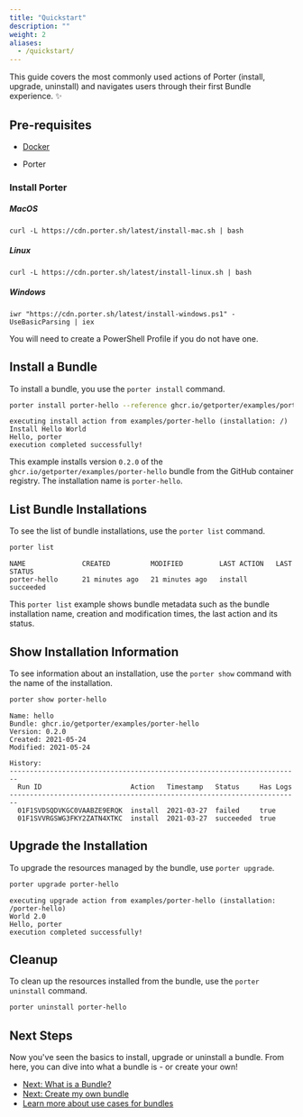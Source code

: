 ```yaml
---
title: "Quickstart"
description: ""
weight: 2
aliases:
  - /quickstart/
---
```


This guide covers the most commonly used actions of Porter (install, upgrade, uninstall) and navigates users through their first Bundle experience. ✨ 

## Pre-requisites
- [Docker](https://docs.docker.com/get-docker/)

- Porter

### Install Porter

##### MacOS

```
curl -L https://cdn.porter.sh/latest/install-mac.sh | bash
```

##### Linux

```
curl -L https://cdn.porter.sh/latest/install-linux.sh | bash
```

##### Windows

```
iwr "https://cdn.porter.sh/latest/install-windows.ps1" -UseBasicParsing | iex
```
You will need to create a PowerShell Profile if you do not have one.


## Install a Bundle

To install a bundle, you use the `porter install` command.

```bash
porter install porter-hello --reference ghcr.io/getporter/examples/porter-hello:v0.2.0
```

```
executing install action from examples/porter-hello (installation: /)
Install Hello World
Hello, porter
execution completed successfully!
```

This example installs version `0.2.0` of the `ghcr.io/getporter/examples/porter-hello` bundle from the GitHub container registry. The installation name is `porter-hello`.


## List Bundle Installations

To see the list of bundle installations, use the `porter list` command.

```bash
porter list
```

```
NAME              CREATED          MODIFIED         LAST ACTION   LAST STATUS
porter-hello      21 minutes ago   21 minutes ago   install       succeeded
```

This `porter list` example shows bundle metadata such as the bundle installation name, creation and modification times, the last action and its status.


## Show Installation Information

To see information about an installation, use the `porter show` command with the name of the installation.

```bash
porter show porter-hello
```
```
Name: hello
Bundle: ghcr.io/getporter/examples/porter-hello
Version: 0.2.0
Created: 2021-05-24
Modified: 2021-05-24

History:
------------------------------------------------------------------------
  Run ID                      Action   Timestamp   Status     Has Logs
------------------------------------------------------------------------
  01F1SVDSQDVKGC0VAABZE9ERQK  install  2021-03-27  failed     true
  01F1SVVRGSWG3FKY2ZATN4XTKC  install  2021-03-27  succeeded  true
```

## Upgrade the Installation

To upgrade the resources managed by the bundle, use `porter upgrade`.

```bash
porter upgrade porter-hello
```

```
executing upgrade action from examples/porter-hello (installation: /porter-hello)
World 2.0
Hello, porter
execution completed successfully!
```


## Cleanup

To clean up the resources installed from the bundle, use the `porter uninstall` command.

```bash
porter uninstall porter-hello
```

## Next Steps

Now you've seen the basics to install, upgrade or uninstall a bundle.
From here, you can dive into what a bundle is - or create your own!

- [Next: What is a Bundle?](/docs/quickstart/bundles/)
- [Next: Create my own bundle](/docs/getting-started/create-bundle/)
- [Learn more about use cases for bundles](/docs/learn/#the-devil-is-in-the-deployments-bundle-use-cases)


